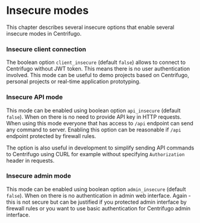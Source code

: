 # Insecure modes

This chapter describes several insecure options that enable several insecure modes in Centrifugo.

### Insecure client connection

The boolean option `client_insecure` (default `false`) allows to connect to Centrifugo without JWT token. This means there is no user authentication involved. This mode can be useful to demo projects based on Centrifugo, personal projects or real-time application prototyping.

### Insecure API mode

This mode can be enabled using boolean option `api_insecure` (default `false`). When on there is no need to provide API key in HTTP requests. When using this mode everyone that has access to `/api` endpoint can send any command to server. Enabling this option can be reasonable if `/api` endpoint protected by firewall rules.

The option is also useful in development to simplify sending API commands to Centrifugo using CURL for example without specifying `Authorization` header in requests.

### Insecure admin mode

This mode can be enabled using boolean option `admin_insecure` (default `false`). When on there is no authentication in admin web interface. Again - this is not secure but can be justified if you protected admin interface by firewall rules or you want to use basic authentication for Centrifugo admin interface.
